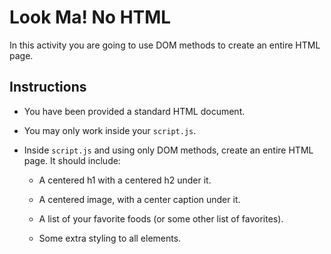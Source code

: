 # Look Ma! No HTML

In this activity you are going to use DOM methods to create an entire HTML page.

## Instructions

* You have been provided a standard HTML document. 

* You may only work inside your `script.js`.

* Inside `script.js` and using only DOM methods, create an entire HTML page. It should include:

  * A centered h1 with a centered h2 under it.

  * A centered image, with a center caption under it.

  * A list of your favorite foods (or some other list of favorites).

  * Some extra styling to all elements.

